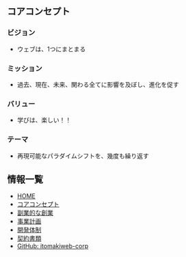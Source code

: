 ## コアコンセプト


### ビジョン

- ウェブは、1つにまとまる


### ミッション

- 過去、現在、未来、関わる全てに影響を及ぼし、進化を促す


### バリュー

- 学びは、楽しい！！


### テーマ

- 再現可能なパラダイムシフトを、幾度も繰り返す


## 情報一覧

- [HOME](https://itomakiweb-corp.github.io/)
- [コアコンセプト](https://itomakiweb-corp.github.io/dev/)
- [副業的な創業](https://itomakiweb-corp.github.io/corp/foundation)
- [事業計画](https://itomakiweb-corp.github.io/corp/)
- [開発体制](https://itomakiweb-corp.github.io/dev/structure)
- [契約書類](https://itomakiweb-corp.github.io/corp/contract)
- [GitHub: itomakiweb-corp](https://github.com/itomakiweb-corp/)
